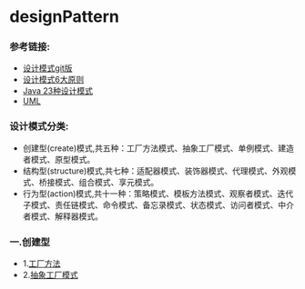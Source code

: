 # designPattern

### 参考链接:
* [设计模式git版](https://github.com/xingshaocheng/architect-awesome/blob/master/README.md#%E8%AE%BE%E8%AE%A1%E6%A8%A1%E5%BC%8F)
* [设计模式6大原则](https://www.jianshu.com/p/068b2d0ce4e6)
* [Java 23种设计模式](https://www.cnblogs.com/foryang/p/5849402.html)
* [UML](https://github.com/SillyBoy007/designPattern/blob/master/src/main/java/com/wxy/learn/design/uml/uml.md)
### 设计模式分类:
* 创建型(create)模式,共五种：工厂方法模式、抽象工厂模式、单例模式、建造者模式、原型模式。
* 结构型(structure)模式,共七种：适配器模式、装饰器模式、代理模式、外观模式、桥接模式、组合模式、享元模式。
* 行为型(action)模式,共十一种：策略模式、模板方法模式、观察者模式、迭代子模式、责任链模式、命令模式、备忘录模式、状态模式、访问者模式、中介者模式、解释器模式。

### 一.创建型
* 1.[工厂方法](https://www.cnblogs.com/java-my-life/archive/2012/03/25/2416227.html)
* 2.[抽象工厂模式](https://www.cnblogs.com/java-my-life/archive/2012/03/28/2418836.html)
